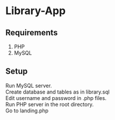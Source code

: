 # Library-App
## Requirements
1. PHP
2. MySQL

## Setup
Run MySQL server.</br>
Create database and tables as in library.sql<br>
Edit username and password in .php files.<br>
Run PHP server in the root directory.<br>
Go to landing.php
